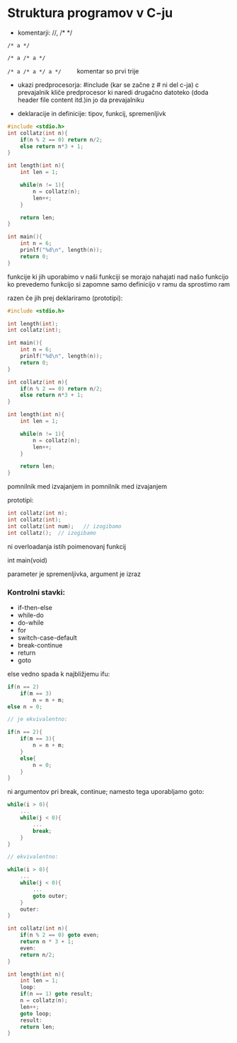 # Struktura programov v C-ju

- komentarji: //, /* */

```/* a */```

```/* a /* a */```

```/* a /* a */ a */```   &nbsp;&nbsp;&nbsp;&nbsp;&nbsp;&nbsp;&nbsp;&nbsp;komentar so prvi trije

- ukazi predprocesorja: #include (kar se začne z # ni del c-ja)
c prevajalnik kliče predprocesor ki naredi drugačno datoteko (doda header file content itd.)in jo da prevajalniku

- deklaracije in definicije:
tipov, funkcij, spremenljivk

```C
#include <stdio.h>
int collatz(int n){
    if(n % 2 == 0) return n/2;
    else return n*3 + 1;
}

int length(int n){
    int len = 1;

    while(n != 1){
        n = collatz(n);
        len++;
    }

    return len;
}

int main(){
    int n = 6;
    prinlf("%d\n", length(n));
    return 0;
}
```

funkcije ki jih uporabimo v naši funkciji se morajo nahajati nad našo funkcijo
ko prevedemo funkcijo si zapomne samo definicijo v ramu da sprostimo ram

razen če jih prej deklariramo (prototipi):
```C
#include <stdio.h>

int length(int);
int collatz(int);

int main(){
    int n = 6;
    prinlf("%d\n", length(n));
    return 0;
}

int collatz(int n){
    if(n % 2 == 0) return n/2;
    else return n*3 + 1;
}

int length(int n){
    int len = 1;

    while(n != 1){
        n = collatz(n);
        len++;
    }

    return len;
}
```

pomnilnik med izvajanjem in pomnilnik med izvajanjem

prototipi:
```c
int collatz(int n);
int collatz(int);
int collatz(int num);   // izogibamo
int collatz();  // izogibamo
```

ni overloadanja istih poimenovanj funkcij

int main(void)

parameter je spremenljivka, argument je izraz

### Kontrolni stavki:
- if-then-else
- while-do
- do-while
- for
- switch-case-default
- break-continue
- return
- goto

else vedno spada k najbližjemu ifu:
```c
if(n == 2)
    if(m == 3)
        n = n + m;
else n = 0;

// je ekvivalentno:

if(n == 2){
    if(m == 3){
        n = n + m;
    }
    else{
        n = 0;
    }
}
```

ni argumentov pri break, continue; namesto tega uporabljamo goto:
```c
while(i > 0){
    ...
    while(j < 0){
        ...
        break;
    }
}

// ekvivalentno:

while(i > 0){
    ...
    while(j < 0){
        ...
        goto outer;
    }
    outer:
}
```

```c
int collatz(int n){
    if(n % 2 == 0) goto even;
    return n * 3 + 1;
    even:
    return n/2;
}

int length(int n){
    int len = 1;
    loop:
    if(n == 1) goto result;
    n = collatz(n);
    len++;
    goto loop;
    result:
    return len;
}
```